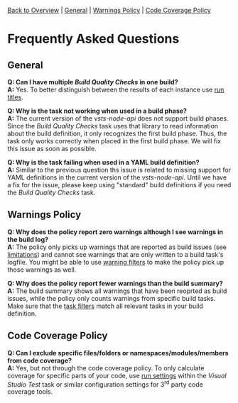[Back to Overview](./overview.md) | [General](#general) | [Warnings Policy](#warnings-policy) | [Code Coverage Policy](#code-coverage-policy)

# Frequently Asked Questions

## General
**Q: Can I have multiple *Build Quality Checks* in one build?**  
**A:** Yes. To better distinguish between the results of each instance use [run titles](./overview.md#reporting-options).

**Q: Why is the task not working when used in a build phase?**  
**A:** The current version of the *vsts-node-api* does not support build phases. Since the *Build Quality Checks* task uses that library to read information about the build
definition, it only recognizes the first build phase. Thus, the task only works correctly when placed in the first build phase. We will fix this issue as soon as possible.

**Q: Why is the task failing when used in a YAML build definition?**  
**A:** Similar to the previous question ths issue is related to missing support for YAML definitions in the current version of the *vsts-node-api*. Until we have a fix for the
issue, please keep using "standard" build definitions if you need the *Build Quality Checks* task.

## Warnings Policy
**Q: Why does the policy report zero warnings although I see warnings in the build log?**  
**A:** The policy only picks up warnings that are reported as build issues (see [limitations](./WarningsPolicy.md#limitations-and-special-cases)) and cannot see warnings that are
only written to a build task's logfile. You might be able to use [warning filters](./WarningsPolicy.md#warnFilters) to make the policy pick up those warnings as well.

**Q: Why does the policy report fewer warnings than the build summary?**  
**A:** The build summary shows all warnings that have been reoprted as build issues, while the policy only counts warnings from specific build tasks. Make sure that the
[task filters](./WarningsPolicy.md#taskFilters) match all relevant tasks in your build definition.

## Code Coverage Policy
**Q: Can I exclude specific files/folders or namespaces/modules/members from code coverage?**  
**A:** Yes, but not through the code coverage policy. To only calculate coverage for specific parts of your code, use [run settings](https://msdn.microsoft.com/en-us/library/jj159530.aspx)
within the *Visual Studio Test* task or similar configuration settings for 3<sup>rd</sup> party code coverage tools.